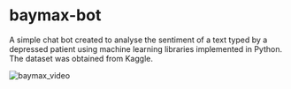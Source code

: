 # baymax-bot
A simple chat bot created to analyse the sentiment of a text typed by a depressed patient using machine learning libraries implemented in Python. The dataset was obtained from Kaggle.

![baymax_video](https://user-images.githubusercontent.com/125277143/218757526-a2d2ea7a-c82b-40f1-8a40-d69ec091b6db.gif)
